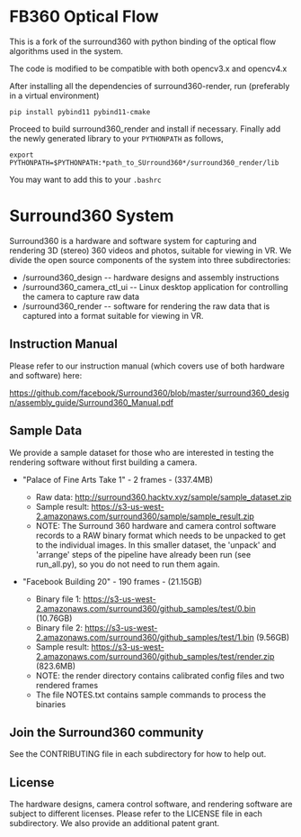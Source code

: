 # FB360 Optical Flow

This is a fork of the surround360 with python binding of the optical flow algorithms used in the system.

The code is modified to be compatible with both opencv3.x and opencv4.x

After installing all the dependencies of surround360-render, run (preferably in a virtual environment)

```
pip install pybind11 pybind11-cmake
```

Proceed to build surround360_render and install if necessary. Finally add the newly generated library to your `PYTHONPATH` as follows,

```
export PYTHONPATH=$PYTHONPATH:*path_to_SUrround360*/surround360_render/lib
```
You may want to add this to your `.bashrc`

# Surround360 System

Surround360 is a hardware and software system for capturing and rendering 3D (stereo) 360 videos and photos, suitable for viewing in VR. We divide the open source components of the system into three subdirectories:

* /surround360_design -- hardware designs and assembly instructions
* /surround360_camera_ctl_ui -- Linux desktop application for controlling the camera to capture raw data
* /surround360_render -- software for rendering the raw data that is captured into a format suitable for viewing in VR.

## Instruction Manual ##

Please refer to our instruction manual (which covers use of both hardware and software) here:

https://github.com/facebook/Surround360/blob/master/surround360_design/assembly_guide/Surround360_Manual.pdf

## Sample Data ##

We provide a sample dataset for those who are interested in testing the rendering software without first building a camera.

* "Palace of Fine Arts Take 1" - 2 frames - (337.4MB)
  * Raw data: http://surround360.hacktv.xyz/sample/sample_dataset.zip
  * Sample result: https://s3-us-west-2.amazonaws.com/surround360/sample/sample_result.zip
  * NOTE: The Surround 360 hardware and camera control software records to a RAW binary format which needs to be unpacked to get to the individual images. In this smaller dataset, the 'unpack' and 'arrange' steps of the pipeline have already been run (see run_all.py), so you do not need to run them again.

* "Facebook Building 20" - 190 frames - (21.15GB)
  * Binary file 1: https://s3-us-west-2.amazonaws.com/surround360/github_samples/test/0.bin (10.76GB)
  * Binary file 2: https://s3-us-west-2.amazonaws.com/surround360/github_samples/test/1.bin (9.56GB)
  * Sample result: https://s3-us-west-2.amazonaws.com/surround360/github_samples/test/render.zip (823.6MB)
  * NOTE: the render directory contains calibrated config files and two rendered frames
  * The file NOTES.txt contains sample commands to process the binaries

## Join the Surround360 community

See the CONTRIBUTING file in each subdirectory for how to help out.

## License

The hardware designs, camera control software, and rendering software are subject to different licenses. Please refer to the LICENSE file in each subdirectory. We also provide an additional patent grant.
